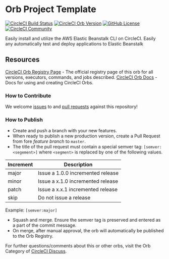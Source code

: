 # Orb Project Template

[![CircleCI Build Status](https://circleci.com/gh/CircleCI-Public/aws-elastic-beanstalk-orb.svg?style=shield "CircleCI Build Status")](https://circleci.com/gh/CircleCI-Public/aws-elastic-beanstalk-orb) [![CircleCI Orb Version](https://img.shields.io/badge/endpoint.svg?url=https://badges.circleci.io/orb/circleci/aws-elastic-beanstalk)](https://circleci.com/orbs/registry/orb/circleci/aws-elastic-beanstalk) [![GitHub License](https://img.shields.io/badge/license-MIT-lightgrey.svg)](https://raw.githubusercontent.com/CircleCI-Public/aws-elastic-beanstalk-orb/master/LICENSE) [![CircleCI Community](https://img.shields.io/badge/community-CircleCI%20Discuss-343434.svg)](https://discuss.circleci.com/c/ecosystem/orbs)



Easily install and utilize the AWS Elastic Beanstalk CLI on CircleCI. Easily any automatically test and deploy applications to Elastic Beanstalk



## Resources

[CircleCI Orb Registry Page](https://circleci.com/orbs/registry/orb/circleci/aws-elastic-beanstalk-orb) - The official registry page of this orb for all versions, executors, commands, and jobs described.
[CircleCI Orb Docs](https://circleci.com/docs/2.0/orb-intro/#section=configuration) - Docs for using and creating CircleCI Orbs.

### How to Contribute

We welcome [issues](https://github.com/CircleCI-Public/aws-elastic-beanstalk-orb/issues) to and [pull requests](https://github.com/CircleCI-Public/aws-elastic-beanstalk-orb/pulls) against this repository!

### How to Publish
* Create and push a branch with your new features.
* When ready to publish a new production version, create a Pull Request from fore _feature branch_ to `master`.
* The title of the pull request must contain a special semver tag: `[semver:<segement>]` where `<segment>` is replaced by one of the following values.

| Increment | Description|
| ----------| -----------|
| major     | Issue a 1.0.0 incremented release|
| minor     | Issue a x.1.0 incremented release|
| patch     | Issue a x.x.1 incremented release|
| skip      | Do not issue a release|

Example: `[semver:major]`

* Squash and merge. Ensure the semver tag is preserved and entered as a part of the commit message.
* On merge, after manual approval, the orb will automatically be published to the Orb Registry.


For further questions/comments about this or other orbs, visit the Orb Category of [CircleCI Discuss](https://discuss.circleci.com/c/orbs).

